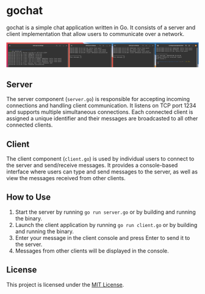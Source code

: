 # gochat

gochat is a simple chat application written in Go. It consists of a server and client implementation that allow users to communicate over a network.

![gochat Screenshot](screenshot.png)

## Server

The server component (`server.go`) is responsible for accepting incoming connections and handling client communication. It listens on TCP port 1234 and supports multiple simultaneous connections. Each connected client is assigned a unique identifier and their messages are broadcasted to all other connected clients.

## Client

The client component (`client.go`) is used by individual users to connect to the server and send/receive messages. It provides a console-based interface where users can type and send messages to the server, as well as view the messages received from other clients.

## How to Use

1. Start the server by running `go run server.go` or by building and running the binary.
2. Launch the client application by running `go run client.go` or by building and running the binary.
3. Enter your message in the client console and press Enter to send it to the server.
4. Messages from other clients will be displayed in the console.

## License

This project is licensed under the [MIT License](LICENSE).


